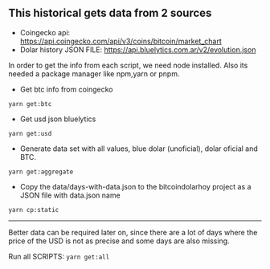 ## This historical gets data from 2 sources

- Coingecko api: https://api.coingecko.com/api/v3/coins/bitcoin/market_chart
- Dolar history JSON FILE: https://api.bluelytics.com.ar/v2/evolution.json

In order to get the info from each script, we need node installed. Also its needed a package manager like npm,yarn or pnpm.

- Get btc info from coingecko

`yarn get:btc`

- Get usd json bluelytics

`yarn get:usd`

- Generate data set with all values, blue dolar (unoficial), dolar oficial and BTC.

`yarn get:aggregate`

- Copy the data/days-with-data.json to the bitcoindolarhoy project as a JSON file with data.json name

`yarn cp:static`

---

Better data can be required later on, since there are a lot of days where the price of the USD is not as precise and some days are also missing.

Run all SCRIPTS:
`yarn get:all`
